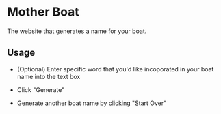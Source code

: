 # Mother Boat

The website that generates a name for your boat.

## Usage

- (Optional) Enter specific word that you'd like
  incoporated in your boat name into the text box

- Click "Generate"

- Generate another boat name by clicking "Start Over"
